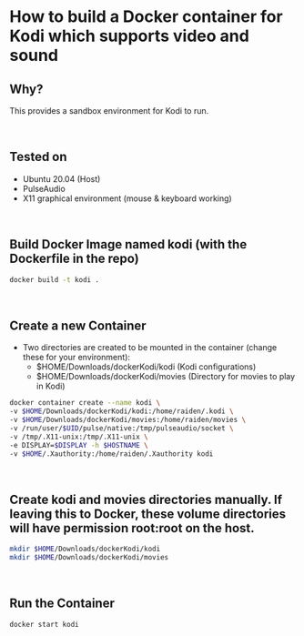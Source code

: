 # How to build a Docker container for Kodi which supports video and sound

## Why?
This provides a sandbox environment for Kodi to run.

&nbsp;
## Tested on
- Ubuntu 20.04 (Host)
- PulseAudio
- X11 graphical environment (mouse & keyboard working)

&nbsp;
## Build Docker Image named kodi (with the Dockerfile in the repo)
```bash
docker build -t kodi .
```

&nbsp;
## Create a new Container
- Two directories are created to be mounted in the container (change these for your environment):
  - $HOME/Downloads/dockerKodi/kodi    (Kodi configurations)
  - $HOME/Downloads/dockerKodi/movies  (Directory for movies to play in Kodi)
```bash
docker container create --name kodi \
-v $HOME/Downloads/dockerKodi/kodi:/home/raiden/.kodi \
-v $HOME/Downloads/dockerKodi/movies:/home/raiden/movies \
-v /run/user/$UID/pulse/native:/tmp/pulseaudio/socket \
-v /tmp/.X11-unix:/tmp/.X11-unix \
-e DISPLAY=$DISPLAY -h $HOSTNAME \
-v $HOME/.Xauthority:/home/raiden/.Xauthority kodi
```

&nbsp;
## Create kodi and movies directories manually. If leaving this to Docker, these volume directories will have permission root:root on the host.
```bash
mkdir $HOME/Downloads/dockerKodi/kodi
mkdir $HOME/Downloads/dockerKodi/movies
```

&nbsp;
## Run the Container
```bash
docker start kodi
```

